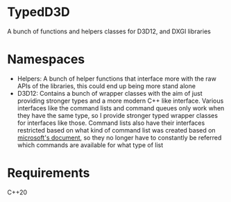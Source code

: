 # TypedD3D
A bunch of functions and helpers classes for D3D12, and DXGI libraries

# Namespaces
- Helpers: A bunch of helper functions that interface more with the raw APIs of the libraries, this could end up being more stand alone
- D3D12: Contains a bunch of wrapper classes with the aim of just providing stronger types and a more modern C++ like interface. Various interfaces like the command lists and command queues only work when they have the same type, so I provide stronger typed wrapper classes for interfaces like those. Command lists also have their interfaces restricted based on what kind of command list was created based on [microsoft's document](https://docs.microsoft.com/en-us/windows/win32/direct3d12/recording-command-lists-and-bundles#command-list-api-restrictions), so they no longer have to constantly be referred which commands are available for what type of list

# Requirements
C++20
